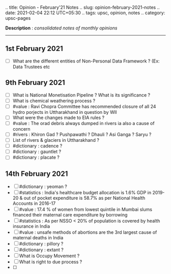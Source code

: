 .. title: Opinion - February'21 Notes
.. slug: opinion-february-2021-notes
.. date: 2021-02-04 22:12 UTC+05:30
.. tags: upsc, opinion, notes
.. category: upsc-pages

**Description** : *consolidated notes of monthly opinions*

***
<!-- TEASER_END -->


## 1st February 2021
- [ ] What are the different entities of Non-Personal Data Framework ? (Ex: Data Trustees etc

## 9th February 2021
- [ ] What is National Monetisation Pipeline ? What is its significance ? 
- [ ]  What is chemical weathering process ?
- [ ]  #value : Ravi Chopra Committee has recommended closure of all 24 hydro porjects in Uttharakhand in question by WII
- [ ] What were the changes made to EIA rules ?
- [ ] #value : The orad debris always dumped in rivers ia also a cause of concern
- [ ]   #rivers : Khiron Gad ? Pushpawathi ? Dhauli ? Asi Ganga ? Saryu ? 
- [ ]   List of rivers & glaciers in Uttharakhand ?
- [ ]   #dictionary : cadence ?
- [ ]   #dictionary : gauntlet ?
- [ ]   #dictionary : placate ?

## 14th February 2021
- [ ] #dictionary : yeoman ?
- [ ] #statistics : India's healthcare budget allocation is 1.6% GDP in 2019-20 & out of pocket expenditure is 58.7% as per National Health Accounts in 2016-17
- [ ] #value : 17.4 % of women from lowest quintile in Mumbai slums financed their maternal care expenditure by borrowing
- [ ] #statistics : As per NSSO < 20% of population is covered by health insurance in India
- [ ] #value : unsafe methods of abortions are the 3rd largest cause of maternal deaths in India
- [ ] #dictionary : pillory ?
- [ ] #dictionary : extant ?
- [ ] What is Occupy Movement ?
- [ ] What is right to due process ? 
- [ ] 
